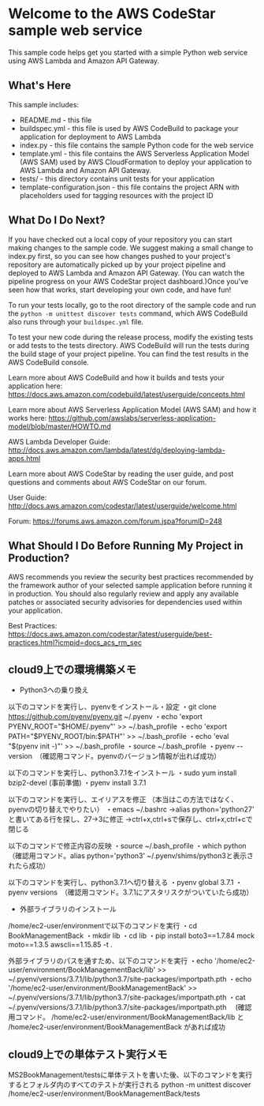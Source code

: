 Welcome to the AWS CodeStar sample web service
==============================================

This sample code helps get you started with a simple Python web service using
AWS Lambda and Amazon API Gateway.

What's Here
-----------

This sample includes:

* README.md - this file
* buildspec.yml - this file is used by AWS CodeBuild to package your
  application for deployment to AWS Lambda
* index.py - this file contains the sample Python code for the web service
* template.yml - this file contains the AWS Serverless Application Model (AWS SAM) used
  by AWS CloudFormation to deploy your application to AWS Lambda and Amazon API
  Gateway.
* tests/ - this directory contains unit tests for your application
* template-configuration.json - this file contains the project ARN with placeholders used for tagging resources with the project ID

What Do I Do Next?
------------------

If you have checked out a local copy of your repository you can start making changes
to the sample code.  We suggest making a small change to index.py first, so you can
see how changes pushed to your project's repository are automatically picked up by your
project pipeline and deployed to AWS Lambda and Amazon API Gateway. (You can watch the pipeline
progress on your AWS CodeStar project dashboard.)Once you've seen how that works,
start developing your own code, and have fun!

To run your tests locally, go to the root directory of the
sample code and run the `python -m unittest discover tests` command, which
AWS CodeBuild also runs through your `buildspec.yml` file.

To test your new code during the release process, modify the existing tests or
add tests to the tests directory. AWS CodeBuild will run the tests during the
build stage of your project pipeline. You can find the test results
in the AWS CodeBuild console.

Learn more about AWS CodeBuild and how it builds and tests your application here:
https://docs.aws.amazon.com/codebuild/latest/userguide/concepts.html

Learn more about AWS Serverless Application Model (AWS SAM) and how it works here:
https://github.com/awslabs/serverless-application-model/blob/master/HOWTO.md

AWS Lambda Developer Guide:
http://docs.aws.amazon.com/lambda/latest/dg/deploying-lambda-apps.html

Learn more about AWS CodeStar by reading the user guide, and post questions and
comments about AWS CodeStar on our forum.

User Guide: http://docs.aws.amazon.com/codestar/latest/userguide/welcome.html

Forum: https://forums.aws.amazon.com/forum.jspa?forumID=248

What Should I Do Before Running My Project in Production?
------------------

AWS recommends you review the security best practices recommended by the framework
author of your selected sample application before running it in production. You
should also regularly review and apply any available patches or associated security
advisories for dependencies used within your application.

Best Practices: https://docs.aws.amazon.com/codestar/latest/userguide/best-practices.html?icmpid=docs_acs_rm_sec


## cloud9上での環境構築メモ

* Python3への乗り換え

以下のコマンドを実行し、pyenvをインストール・設定
・git clone https://github.com/pyenv/pyenv.git ~/.pyenv
・echo 'export PYENV_ROOT="$HOME/.pyenv"' >> ~/.bash_profile
・echo 'export PATH="$PYENV_ROOT/bin:$PATH"' >> ~/.bash_profile
・echo 'eval "$(pyenv init -)"' >> ~/.bash_profile
・source ~/.bash_profile
・pyenv --version　（確認用コマンド。pyenvのバージョン情報が出れば成功）

以下のコマンドを実行し、python3.7.1をインストール
・sudo yum install bzip2-devel (事前準備)
・pyenv install 3.7.1

以下のコマンドを実行し、エイリアスを修正 （本当はこの方法ではなく、pyenvの切り替えでやりたい）
・emacs ~/.bashrc
 →alias python='python27'　と書いてある行を探し、27→3に修正
 →ctrl+x,ctrl+sで保存し、ctrl+x,ctrl+cで閉じる

以下のコマンドで修正内容の反映
・source ~/.bash_profile
・which python　（確認用コマンド。alias python='python3' ~/.pyenv/shims/python3と表示されたら成功）

以下のコマンドを実行し、python3.7.1へ切り替える
・pyenv global 3.7.1
・pyenv versions　（確認用コマンド。3.7.1にアスタリスクがついていたら成功）

* 外部ライブラリのインストール

/home/ec2-user/environmentで以下のコマンドを実行
 ・cd BookManagementBack
 ・mkdir lib
 ・cd lib
 ・pip install boto3==1.7.84 mock moto==1.3.5 awscli==1.15.85 -t .

外部ライブラリのパスを通すため、以下のコマンドを実行
 ・echo '/home/ec2-user/environment/BookManagementBack/lib' >> ~/.pyenv/versions/3.7.1/lib/python3.7/site-packages/importpath.pth
 ・echo '/home/ec2-user/environment/BookManagementBack' >> ~/.pyenv/versions/3.7.1/lib/python3.7/site-packages/importpath.pth
 ・cat ~/.pyenv/versions/3.7.1/lib/python3.7/site-packages/importpath.pth
 　(確認用コマンド。 /home/ec2-user/environment/BookManagementBack/lib と /home/ec2-user/environment/BookManagementBack があれば成功
 

## cloud9上での単体テスト実行メモ

MS2BookManagement/testsに単体テストを書いた後、以下のコマンドを実行するとフォルダ内のすべてのテストが実行される
 python -m unittest discover /home/ec2-user/environment/BookManagementBack/tests
